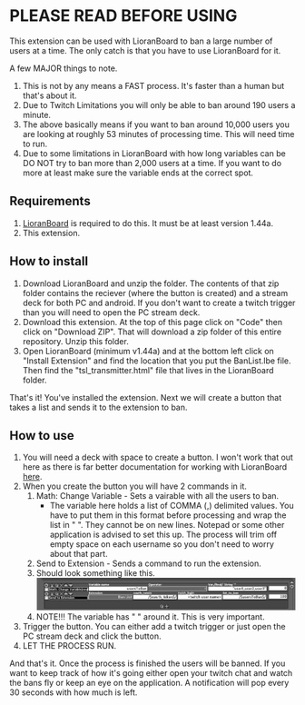# PLEASE READ BEFORE USING
This extension can be used with LioranBoard to ban a large number of users at a time. The only catch is that you have to use LioranBoard for it. 

A few MAJOR things to note.
1. This is not by any means a FAST process. It's faster than a human but that's about it. 
2. Due to Twitch Limitations you will only be able to ban around 190 users a minute. 
3. The above basically means if you want to ban around 10,000 users you are looking at roughly 53 minutes of processing time. This will need time to run.
4. Due to some limitations in LioranBoard with how long variables can be DO NOT try to ban more than 2,000 users at a time. If you want to do more at least make sure the variable ends at the correct spot.

## Requirements
1. [LioranBoard](https://obsproject.com/forum/resources/lioranboard-stream-deck-animator.862/) is required to do this. It must be at least version 1.44a.
2. This extension.

## How to install
1. Download LioranBoard and unzip the folder. The contents of that zip folder contains the reciever (where the button is created) and a stream deck for both PC and android. If you don't want to create a twitch trigger than you will need to open the PC stream deck.
2. Download this extension. At the top of this page click on "Code" then click on "Download ZIP". That will download a zip folder of this entire repository. Unzip this folder. 
3. Open LioranBoard (minimum v1.44a) and at the bottom left click on "Install Extension" and find the location that you put the BanList.lbe file. Then find the "tsl_transmitter.html" file that lives in the LioranBoard folder.

That's it! You've installed the extension. Next we will create a button that takes a list and sends it to the extension to ban.

## How to use
1. You will need a deck with space to create a button. I won't work that out here as there is far better documentation for working with LioranBoard [here](https://christinna9031.github.io/LBDocumentation/index.html).
2. When you create the button you will have 2 commands in it. 
    1. Math: Change Variable - Sets a vairable with all the users to ban.
        - The variable here holds a list of COMMA (,) delimited values. You have to put them in this format before processing and wrap the list in " ". They cannot be on new lines. Notepad or some other application is advised to set this up. The process will trim off empty space on each username so you don't need to worry about that part.
    2. Send to Extension - Sends a command to run the extension.
    3. Should look something like this. <br/> ![Button Example](./buttonCommands.png)
    4. NOTE!!! The variable has " " around it. This is very important.
3. Trigger the button. You can either add a twitch trigger or just open the PC stream deck and click the button. 
4. LET THE PROCESS RUN. 

And that's it. Once the process is finished the users will be banned. If you want to keep track of how it's going either open your twitch chat and watch the bans fly or keep an eye on the application. A notification will pop every 30 seconds with how much is left.


    